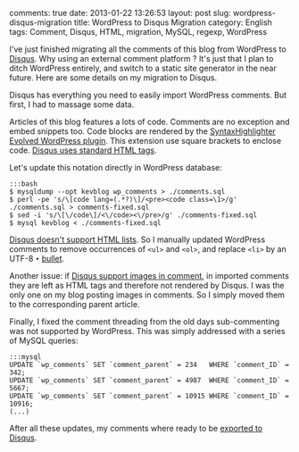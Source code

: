 comments: true
date: 2013-01-22 13:26:53
layout: post
slug: wordpress-disqus-migration
title: WordPress to Disqus Migration
category: English
tags: Comment, Disqus, HTML, migration, MySQL, regexp, WordPress

I've just finished migrating all the comments of this blog from WordPress to [Disqus](http://disqus.com). Why using an external comment platform ? It's just that I plan to ditch WordPress entirely, and switch to a static site generator in the near future. Here are some details on my migration to Disqus.

Disqus has everything you need to easily import WordPress comments. But first, I had to massage some data.

Articles of this blog features a lots of code. Comments are no exception and embed snippets too. Code blocks are rendered by the [SyntaxHighlighter Evolved WordPress plugin](http://wordpress.org/extend/plugins/syntaxhighlighter/). This extension use square brackets to enclose code. [Disqus uses standard HTML tags](http://help.disqus.com/customer/portal/articles/665057).

Let's update this notation directly in WordPress database:

    :::bash
    $ mysqldump --opt kevblog wp_comments > ./comments.sql
    $ perl -pe 's/\[code lang=(.*?)\]/<pre><code class=\1>/g' ./comments.sql > comments-fixed.sql
    $ sed -i 's/\[\/code\]/<\/code><\/pre>/g' ./comments-fixed.sql
    $ mysql kevblog < ./comments-fixed.sql

[Disqus doesn't support HTML lists](http://help.disqus.com/customer/portal/articles/466253-what-html-tags-are-allowed-within-comments). So I manually updated WordPress comments to remove occurrences of `<ul>` and `<ol>`, and replace `<li>` by an UTF-8 `•` [bullet](http://en.wikipedia.org/wiki/Bullet_(typography)).

Another issue: if [Disqus support images in comment](http://blog.disqus.com/post/3764930816/fun-with-images), in imported comments they are left as HTML tags and therefore not rendered by Disqus. I was the only one on my blog posting images in comments. So I simply moved them to the corresponding parent article.

Finally, I fixed the comment threading from the old days sub-commenting was not supported by WordPress. This was simply addressed with a series of MySQL queries:

    :::mysql
    UPDATE `wp_comments` SET `comment_parent` = 234   WHERE `comment_ID` = 342;
    UPDATE `wp_comments` SET `comment_parent` = 4987  WHERE `comment_ID` = 5667;
    UPDATE `wp_comments` SET `comment_parent` = 10915 WHERE `comment_ID` = 10916;
    (...)

After all these updates, my comments where ready to be [exported to Disqus](http://help.disqus.com/customer/portal/articles/466255-exporting-comments-from-wordpress-to-disqus).
